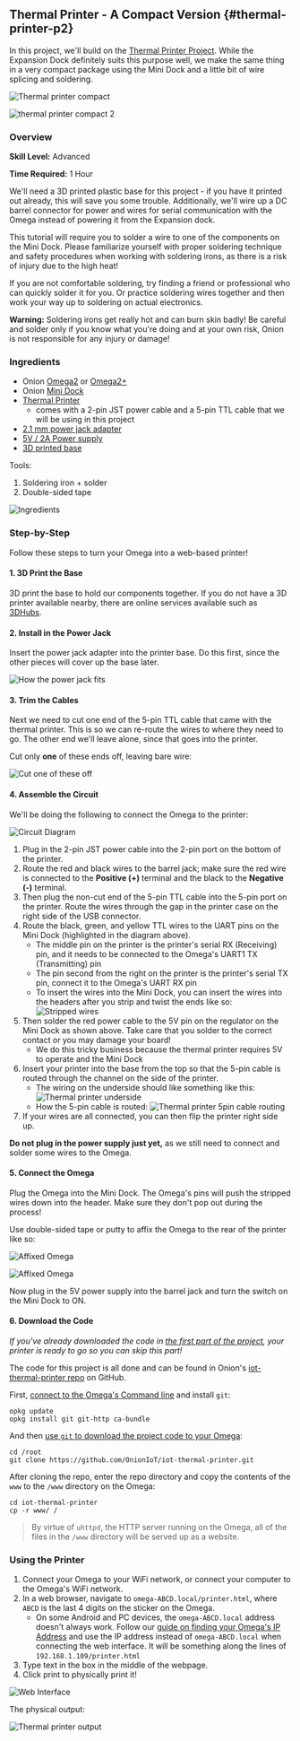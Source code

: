 ## Thermal Printer - A Compact Version {#thermal-printer-p2}

In this project, we'll build on the [Thermal Printer Project](#thermal-printer-p1). While the Expansion Dock definitely suits this purpose well, we make the same thing in a very compact package using the Mini Dock and a little bit of wire splicing and soldering.

![Thermal printer compact](./img/thermal-printer-2-1.jpg)

![thermal printer compact 2](./img/thermal-printer-2-assembled-02.jpg)

### Overview

**Skill Level:** Advanced

**Time Required:** 1 Hour

We'll need a 3D printed plastic base for this project - if you have it printed out already, this will save you some trouble. Additionally, we'll wire up a DC barrel connector for power and wires for serial communication with the Omega instead of powering it from the Expansion dock.

This tutorial will require you to solder a wire to one of the components on the Mini Dock. Please familiarize yourself with proper soldering technique and safety procedures when working with soldering irons, as there is a risk of injury due to the high heat!

If you are not comfortable soldering, try finding a friend or professional who can quickly solder it for you. Or practice soldering wires together and then work your way up to soldering on actual electronics.

**Warning:** Soldering irons get really hot and can burn skin badly! Be careful and solder only if you know what you're doing and at your own risk, Onion is not responsible for any injury or damage!

### Ingredients

* Onion [Omega2](https://onion.io/store/omega2/) or [Omega2+](https://onion.io/store/omega2p/)
* Onion [Mini Dock](https://onion.io/store/mini-dock/)
* [Thermal Printer](https://www.adafruit.com/product/2751)
    * comes with a 2-pin JST power cable and a 5-pin TTL cable that we will be using in this project
* [2.1 mm power jack adapter](https://www.adafruit.com/product/368)
* [5V / 2A Power supply](https://www.adafruit.com/product/276)
* [3D printed base](http://www.thingiverse.com/thing:1272778)

Tools:

1. Soldering iron + solder
1. Double-sided tape

![Ingredients](./img/thermal-printer-2-ingredients.jpg)

### Step-by-Step

Follow these steps to turn your Omega into a web-based printer!

#### 1. 3D Print the Base

3D print the base to hold our components together. If you do not have a 3D printer available nearby, there are online services available such as [3DHubs](https://www.3dhubs.com/).

#### 2. Install in the Power Jack

Insert the power jack adapter into the printer base. Do this first, since the other pieces will cover up the base later.

![How the power jack fits](./img/thermal-printer-2-base.jpg)

#### 3. Trim the Cables

Next we need to cut one end of the 5-pin TTL cable that came with the thermal printer. This is so we can re-route the wires to where they need to go. The other end we'll leave alone, since that goes into the printer.

Cut only **one** of these ends off, leaving bare wire:

![Cut one of these off](./img/thermal-printer-2-cable.jpg)

#### 4. Assemble the Circuit

We'll be doing the following to connect the Omega to the printer:

![Circuit Diagram](./img/thermal-printer-2-circuit-diagram.png)

1. Plug in the 2-pin JST power cable into the 2-pin port on the bottom of the printer.
1. Route the red and black wires to the barrel jack; make sure the red wire is connected to the **Positive (+)** terminal and the black to the **Negative (-)** terminal.
1. Then plug the non-cut end of the 5-pin TTL cable into the 5-pin port on the printer. Route the wires through the gap in the printer case on the right side of the USB connector.
1. Route the black, green, and yellow TTL wires to the UART pins on the Mini Dock (highlighted in the diagram above).
	* The middle pin on the printer is the printer's serial RX (Receiving) pin, and it needs to be connected to the Omega's UART1 TX (Transmitting) pin
	* The pin second from the right on the printer is the printer's serial TX pin, connect it to the Omega's UART RX pin
	* To insert the wires into the Mini Dock, you can insert the wires into the headers after you strip and twist the ends like so:
		![Stripped wires](./img/temperature-monitor-assembly-01.jpg)
1. Then solder the red power cable to the 5V pin on the regulator on the Mini Dock as shown above. Take care that you solder to the correct contact or you may damage your board!
	* We do this tricky business because the thermal printer requires 5V to operate and the Mini Dock
1. Insert your printer into the base from the top so that the 5-pin cable is routed through the channel on the side of the printer.
	* The wiring on the underside should like something like this:
		![Thermal printer underside](./img/thermal-printer-2-underside.jpg)
	* How the 5-pin cable is routed:
		![Thermal printer 5pin cable routing](./img/thermal-printer-2-5pin-cable-routing.jpg)
1. If your wires are all connected, you can then flip the printer right side up.


**Do not plug in the power supply just yet,** as we still need to connect and solder some wires to the Omega.


#### 5. Connect the Omega

Plug the Omega into the Mini Dock. The Omega's pins will push the stripped wires down into the header. Make sure they don't pop out during the process!

Use double-sided tape or putty to affix the Omega to the rear of the printer like so:

![Affixed Omega](./img/thermal-printer-2-assembled-01.jpg)

![Affixed Omega](./img/thermal-printer-2-assembled-02.jpg)

Now plug in the 5V power supply into the barrel jack and turn the switch on the Mini Dock to ON.


#### 6. Download the Code

*If you've already downloaded the code in [the first part of the project](#thermal-printer-p1), your printer is ready to go so you can skip this part!*

The code for this project is all done and can be found in Onion's [iot-thermal-printer repo](https://github.com/OnionIoT/iot-thermal-printer) on GitHub.

First, [connect to the Omega's Command line](https://docs.onion.io/omega2-docs/connecting-to-the-omega-terminal.html#connecting-to-the-omega-terminal-ssh) and install `git`:

```
opkg update
opkg install git git-http ca-bundle
```

And then [use `git` to download the project code to your Omega](https://docs.onion.io/omega2-docs/installing-and-using-git.html):

```
cd /root
git clone https://github.com/OnionIoT/iot-thermal-printer.git
```

After cloning the repo, enter the repo directory and copy the contents of the `www` to the `/www` directory on the Omega:

```
cd iot-thermal-printer
cp -r www/ /
```

> By virtue of `uhttpd`, the HTTP server running on the Omega, all of the files in the `/www` directory will be served up as a website.



### Using the Printer

1. Connect your Omega to your WiFi network, or connect your computer to the Omega's WiFi network.
1. In a web browser, navigate to `omega-ABCD.local/printer.html`, where `ABCD` is the last 4 digits on the sticker on the Omega.
	* On some Android and PC devices, the `omega-ABCD.local` address doesn't always work. Follow our [guide on finding your Omega's IP Address](https://docs.onion.io/omega2-docs/finding-omega-ip-address.html) and use the IP address instead of `omega-ABCD.local` when connecting the web interface. It will be something along the lines of `192.168.1.109/printer.html`
1. Type text in the box in the middle of the webpage.
1. Click print to physically print it!

![Web Interface](./img/thermal-printer-web-page.png)

The physical output:

![Thermal printer output](./img/thermal-printer-2-1.jpg)
